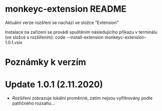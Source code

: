# monkeyc-extension README

Aktuální verze rozšření se nachází ve složce "Extension"

Instalace na zařízení se provádí spuštěním následujícího příkazu v terminálu (ve složce s rozšířením):
code --install-extension monkeyc-extension-1.0.1.vsix


# Poznámky k verzím
# Update 1.0.1 (2.11.2020)
- Rozšíření zobrazuje lokální proměnné, zatím nejsou vyfiltrovány podle patřičného rozsahu...
